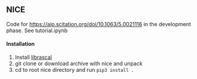 ## NICE
Code for https://aip.scitation.org/doi/10.1063/5.0021116 in the development phase. 
See tutorial.ipynb

#### Installation

1. Install [librascal](https://github.com/cosmo-epfl/librascal)
2. git clone or download archive with nice and unpack
3. cd to root nice directory and run `pip3 install .`


